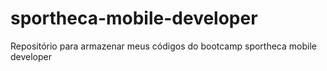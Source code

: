 # sportheca-mobile-developer
Repositório para armazenar meus códigos do bootcamp sportheca mobile developer
